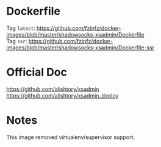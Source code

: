 # Dockerfile
Tag `latest`: https://github.com/fzinfz/docker-images/blob/master/shadowsocks-xsadmin/Dockerfile  
Tag `ssr`: https://github.com/fzinfz/docker-images/blob/master/shadowsocks-xsadmin/Dockerfile-ssr

# Official Doc
https://github.com/alishtory/xsadmin  
https://github.com/alishtory/xsadmin_deploy

# Notes
This image removed virtualenv/supervisor support.

